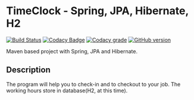 # TimeClock - Spring, JPA, Hibernate, H2

[![Build Status](https://travis-ci.org/gaborkolozsy/TimeClock-Spring-JPA-Hibernate-H2DB.svg)](https://travis-ci.org/gaborkolozsy/TimeClock-Spring-JPA-Hibernate-H2DB)
[![Codacy Badge](https://api.codacy.com/project/badge/Grade/a67ecdc7f6204e69b24b541e08df2bcd)](https://www.codacy.com/app/gaborkolozsy/TimeClock-Spring-JPA-Hibernate-H2DB?utm_source=github.com&utm_medium=referral&utm_content=gaborkolozsy/TimeClock-Spring-JPA-Hibernate-H2DB&utm_campaign=badger)
[![Codacy grade](https://img.shields.io/codacy/grade/a67ecdc7f6204e69b24b541e08df2bcd.svg)](https://www.codacy.com/app/gaborkolozsy/TimeClock-Spring-JPA-Hibernate-H2DB)
[![GitHub version](https://badge.fury.io/gh/gaborkolozsy%2FTimeClock-Spring-JPA-Hibernate-H2DB.svg)](https://badge.fury.io/gh/gaborkolozsy%2FTimeClock-Spring-JPA-Hibernate-H2DB)

Maven based project with Spring, JPA and Hibernate.

## Description
<p>The program will help you to check-in and to checkout to your job. The working hours store in database(H2, at this time).
